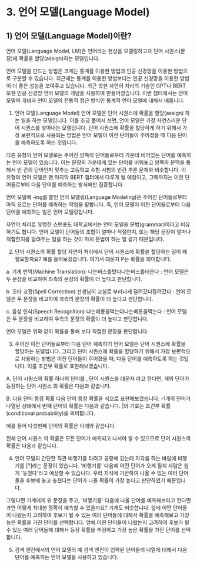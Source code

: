 # 3. 언어 모델(Language Model)

## 1) 언어 모델(Language Model)이란?
언어 모델(Language Model, LM)은 언어라는 현상을 모델링하고자 단어 시퀀스(문장)에 확률을 할당(assign)하는 모델입니다.

언어 모델을 만드는 방법은 크게는 통계를 이용한 방법과 인공 신경망을 이용한 방법으로 구분할 수 있습니다. 최근에는 통계를 이용한 방법보다는 인공 신경망을 이용한 방법이 더 좋은 성능을 보여주고 있습니다. 최근 핫한 자연어 처리의 기술인 GPT나 BERT 또한 인공 신경망 언어 모델의 개념을 사용하여 만들어졌습니다. 이번 챕터에서는 언어 모델의 개념과 언어 모델의 전통적 접근 방식인 통계적 언어 모델에 대해서 배웁니다.

1. 언어 모델(Language Model)
언어 모델은 단어 시퀀스에 확률을 할당(assign) 하는 일을 하는 모델입니다. 이를 조금 풀어서 쓰면, 언어 모델은 가장 자연스러운 단어 시퀀스를 찾아내는 모델입니다. 단어 시퀀스에 확률을 할당하게 하기 위해서 가장 보편적으로 사용되는 방법은 언어 모델이 이전 단어들이 주어졌을 때 다음 단어를 예측하도록 하는 것입니다.

다른 유형의 언어 모델로는 주어진 양쪽의 단어들로부터 가운데 비어있는 단어를 예측하는 언어 모델이 있습니다. 이는 문장의 가운데에 있는 단어를 비워놓고 양쪽의 문맥을 통해서 빈 칸의 단어인지 맞추는 고등학교 수험 시험의 빈칸 추론 문제와 비슷합니다. 이 유형의 언어 모델은 맨 마지막 BERT 챕터에서 다루게 될 예정이고, 그때까지는 이전 단어들로부터 다음 단어를 예측하는 방식에만 집중합니다.

언어 모델에 -ing를 붙인 언어 모델링(Language Modeling)은 주어진 단어들로부터 아직 모르는 단어를 예측하는 작업을 말합니다. 즉, 언어 모델이 이전 단어들로부터 다음 단어를 예측하는 일은 언어 모델링입니다.

자연어 처리로 유명한 스탠포드 대학교에서는 언어 모델을 문법(grammar)이라고 비유하기도 합니다. 언어 모델이 단어들의 조합이 얼마나 적절한지, 또는 해당 문장이 얼마나 적합한지를 알려주는 일을 하는 것이 마치 문법이 하는 일 같기 때문입니다.

2. 단어 시퀀스의 확률 할당
자연어 처리에서 단어 시퀀스에 확률을 할당하는 일이 왜 필요할까요? 예를 들어보겠습니다. 여기서 대문자 P는 확률을 의미합니다.

a. 기계 번역(Machine Translation):
나는버스를탔다나는버스를태운다
: 언어 모델은 두 문장을 비교하여 좌측의 문장의 확률이 더 높다고 판단합니다.

b. 오타 교정(Spell Correction)
선생님이 교실로 부리나케
달려갔다잘려갔다
: 언어 모델은 두 문장을 비교하여 좌측의 문장의 확률이 더 높다고 판단합니다.

c. 음성 인식(Speech Recognition)
나는메롱을먹는다나는메론을먹는다
: 언어 모델은 두 문장을 비교하여 우측의 문장의 확률이 더 높다고 판단합니다.

언어 모델은 위와 같이 확률을 통해 보다 적절한 문장을 판단합니다.

3. 주어진 이전 단어들로부터 다음 단어 예측하기
언어 모델은 단어 시퀀스에 확률을 할당하는 모델입니다. 그리고 단어 시퀀스에 확률을 할당하기 위해서 가장 보편적으로 사용하는 방법은 이전 단어들이 주어졌을 때, 다음 단어를 예측하도록 하는 것입니다. 이를 조건부 확률로 표현해보겠습니다.

A. 단어 시퀀스의 확률
하나의 단어를 , 단어 시퀀스을 대문자 라고 한다면, 개의 단어가 등장하는 단어 시퀀스 의 확률은 다음과 같습니다.

B. 다음 단어 등장 확률
다음 단어 등장 확률을 식으로 표현해보겠습니다. -1개의 단어가 나열된 상태에서 번째 단어의 확률은 다음과 같습니다.
|의 기호는 조건부 확률(conditional probability)을 의미합니다.

예를 들어 다섯번째 단어의 확률은 아래와 같습니다.

전체 단어 시퀀스 의 확률은 모든 단어가 예측되고 나서야 알 수 있으므로 단어 시퀀스의 확률은 다음과 같습니다.


4. 언어 모델의 간단한 직관
비행기를 타려고 공항에 갔는데 지각을 하는 바람에 비행기를 [?]라는 문장이 있습니다. '비행기를' 다음에 어떤 단어가 오게 될지 사람은 쉽게 '놓쳤다'라고 예상할 수 있습니다. 우리 지식에 기반하여 나올 수 있는 여러 단어들을 후보에 놓고 놓쳤다는 단어가 나올 확률이 가장 높다고 판단하였기 때문입니다.

그렇다면 기계에게 위 문장을 주고, '비행기를' 다음에 나올 단어를 예측해보라고 한다면 과연 어떻게 최대한 정확히 예측할 수 있을까요? 기계도 비슷합니다. 앞에 어떤 단어들이 나왔는지 고려하여 후보가 될 수 있는 여러 단어들에 대해서 확률을 예측해보고 가장 높은 확률을 가진 단어를 선택합니다. 앞에 어떤 단어들이 나왔는지 고려하여 후보가 될 수 있는 여러 단어들에 대해서 등장 확률을 추정하고 가장 높은 확률을 가진 단어를 선택합니다.

5. 검색 엔진에서의 언어 모델의 예
검색 엔진이 입력된 단어들의 나열에 대해서 다음 단어를 예측하는 언어 모델을 사용하고 있습니다.